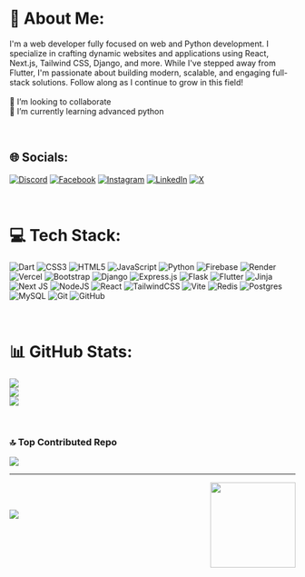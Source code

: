 # 💫 About Me:
I'm a web developer fully focused on web and Python development. I specialize in crafting dynamic websites and applications using React, Next.js, Tailwind CSS, Django, and more. While I've stepped away from Flutter, I'm passionate about building modern, scalable, and engaging full-stack solutions. Follow along as I continue to grow in this field!<br><br>👯 I’m looking to collaborate<br>🌱 I’m currently learning advanced python

<br/>

## 🌐 Socials:
[![Discord](https://img.shields.io/badge/Discord-%237289DA.svg?logo=discord&logoColor=white)](https://discord.gg/5kZHVu4Nrn) [![Facebook](https://img.shields.io/badge/Facebook-%231877F2.svg?logo=Facebook&logoColor=white)](https://facebook.com/prassamin7) [![Instagram](https://img.shields.io/badge/Instagram-%23E4405F.svg?logo=Instagram&logoColor=white)](https://instagram.com/imprassamin) [![LinkedIn](https://img.shields.io/badge/LinkedIn-%230077B5.svg?logo=linkedin&logoColor=white)](https://linkedin.com/in/pras-samin-826421270) [![X](https://img.shields.io/badge/X-black.svg?logo=X&logoColor=white)](https://x.com/prassamin78) 

<br/>

# 💻 Tech Stack:
![Dart](https://img.shields.io/badge/dart-%230175C2.svg?style=flat&logo=dart&logoColor=white) ![CSS3](https://img.shields.io/badge/css3-%231572B6.svg?style=flat&logo=css3&logoColor=white) ![HTML5](https://img.shields.io/badge/html5-%23E34F26.svg?style=flat&logo=html5&logoColor=white) ![JavaScript](https://img.shields.io/badge/javascript-%23323330.svg?style=flat&logo=javascript&logoColor=%23F7DF1E) ![Python](https://img.shields.io/badge/python-3670A0?style=flat&logo=python&logoColor=ffdd54) ![Firebase](https://img.shields.io/badge/firebase-%23039BE5.svg?style=flat&logo=firebase) ![Render](https://img.shields.io/badge/Render-%46E3B7.svg?style=flat&logo=render&logoColor=white) ![Vercel](https://img.shields.io/badge/vercel-%23000000.svg?style=flat&logo=vercel&logoColor=white) ![Bootstrap](https://img.shields.io/badge/bootstrap-%238511FA.svg?style=flat&logo=bootstrap&logoColor=white) ![Django](https://img.shields.io/badge/django-%23092E20.svg?style=flat&logo=django&logoColor=white) ![Express.js](https://img.shields.io/badge/express.js-%23404d59.svg?style=flat&logo=express&logoColor=%2361DAFB) ![Flask](https://img.shields.io/badge/flask-%23000.svg?style=flat&logo=flask&logoColor=white) ![Flutter](https://img.shields.io/badge/Flutter-%2302569B.svg?style=flat&logo=Flutter&logoColor=white) ![Jinja](https://img.shields.io/badge/jinja-white.svg?style=flat&logo=jinja&logoColor=black) ![Next JS](https://img.shields.io/badge/Next-black?style=flat&logo=next.js&logoColor=white) ![NodeJS](https://img.shields.io/badge/node.js-6DA55F?style=flat&logo=node.js&logoColor=white) ![React](https://img.shields.io/badge/react-%2320232a.svg?style=flat&logo=react&logoColor=%2361DAFB) ![TailwindCSS](https://img.shields.io/badge/tailwindcss-%2338B2AC.svg?style=flat&logo=tailwind-css&logoColor=white) ![Vite](https://img.shields.io/badge/vite-%23646CFF.svg?style=flat&logo=vite&logoColor=white) ![Redis](https://img.shields.io/badge/redis-%23DD0031.svg?style=flat&logo=redis&logoColor=white) ![Postgres](https://img.shields.io/badge/postgres-%23316192.svg?style=flat&logo=postgresql&logoColor=white) ![MySQL](https://img.shields.io/badge/mysql-4479A1.svg?style=flat&logo=mysql&logoColor=white) ![Git](https://img.shields.io/badge/git-%23F05033.svg?style=flat&logo=git&logoColor=white) ![GitHub](https://img.shields.io/badge/github-%23121011.svg?style=flat&logo=github&logoColor=white)

<br/>

# 📊 GitHub Stats:
![](https://github-readme-stats.vercel.app/api?username=PRASSamin&theme=blue_navy&hide_border=false&include_all_commits=false&count_private=true)<br/>
![](https://github-readme-streak-stats.herokuapp.com/?user=PRASSamin&theme=blue_navy&hide_border=false)<br/>
![](https://github-readme-stats.vercel.app/api/top-langs/?username=PRASSamin&theme=blue_navy&hide_border=false&include_all_commits=false&count_private=true&layout=compact)

<br/>

### 🔝 Top Contributed Repo
![](https://github-contributor-stats.vercel.app/api?username=PRASSamin&limit=5&theme=blue_navy&combine_all_yearly_contributions=true) 


---

<img height="150" src="https://i.giphy.com/JLYQnbND9gkYU.webp"  align="right" style="margin-bottom: 30;"/>

<br/>
<br/>

[![](https://visitcount.itsvg.in/api?id=PRASSamin&icon=0&color=8)](https://visitcount.itsvg.in)

<!-- Proudly created with GPRM ( https://gprm.itsvg.in ) -->
